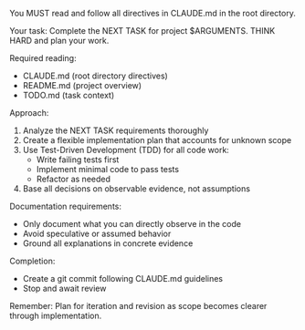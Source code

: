 You MUST read and follow all directives in CLAUDE.md in the root directory.

Your task: Complete the NEXT TASK for project $ARGUMENTS. THINK HARD and plan your work.

Required reading:

- CLAUDE.md (root directory directives)
- README.md (project overview)
- TODO.md (task context)

Approach:

1. Analyze the NEXT TASK requirements thoroughly
2. Create a flexible implementation plan that accounts for unknown scope
3. Use Test-Driven Development (TDD) for all code work:
   - Write failing tests first
   - Implement minimal code to pass tests
   - Refactor as needed
4. Base all decisions on observable evidence, not assumptions

Documentation requirements:

- Only document what you can directly observe in the code
- Avoid speculative or assumed behavior
- Ground all explanations in concrete evidence

Completion:

- Create a git commit following CLAUDE.md guidelines
- Stop and await review

Remember: Plan for iteration and revision as scope becomes clearer through implementation.
